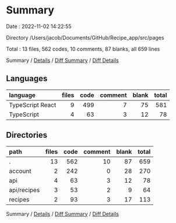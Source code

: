 # Summary

Date : 2022-11-02 14:22:55

Directory /Users/jacob/Documents/GitHub/Recipe_app/src/pages

Total : 13 files,  562 codes, 10 comments, 87 blanks, all 659 lines

Summary / [Details](details.md) / [Diff Summary](diff.md) / [Diff Details](diff-details.md)

## Languages
| language | files | code | comment | blank | total |
| :--- | ---: | ---: | ---: | ---: | ---: |
| TypeScript React | 9 | 499 | 7 | 75 | 581 |
| TypeScript | 4 | 63 | 3 | 12 | 78 |

## Directories
| path | files | code | comment | blank | total |
| :--- | ---: | ---: | ---: | ---: | ---: |
| . | 13 | 562 | 10 | 87 | 659 |
| account | 2 | 242 | 0 | 28 | 270 |
| api | 4 | 63 | 3 | 12 | 78 |
| api/recipes | 3 | 53 | 2 | 9 | 64 |
| recipes | 2 | 93 | 3 | 17 | 113 |

Summary / [Details](details.md) / [Diff Summary](diff.md) / [Diff Details](diff-details.md)